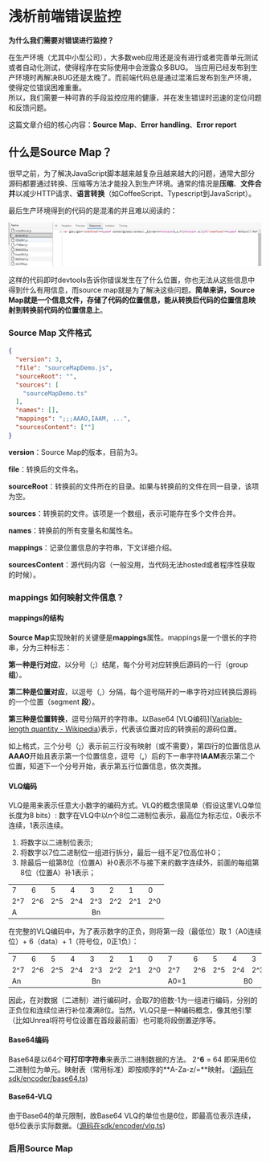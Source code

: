# 浅析前端错误监控

**为什么我们需要对错误进行监控？**

在生产环境（尤其中小型公司），大多数web应用还是没有进行或者完善单元测试或者自动化测试，使得程序在实际使用中会泄露众多BUG。
当应用已经发布到生产环境时再解决BUG还是太晚了。而前端代码总是通过混淆后发布到生产环境，使得定位错误困难重重。  
所以，我们需要一种可靠的手段监控应用的健康，并在发生错误时迅速的定位问题和反馈问题。

这篇文章介绍的核心内容：**Source Map**、**Error handling**、**Error report**

## 什么是Source Map？

很早之前，为了解决JavaScript脚本越来越复杂且越来越大的问题，通常大部分源码都要通过转换、压缩等方法才能投入到生产环境。通常的情况是**压缩**、**文件合并**以减少HTTP请求、**语言转换**（如CoffeeScript、Typescript到JavaScript）。  

最后生产环境得到的代码的是混淆的并且难以阅读的：

![ugly-code](./assets/ugly-code.png)

这样的代码即时devtools告诉你错误发生在了什么位置，你也无法从这些信息中得到什么有用信息，而source map就是为了解决这些问题。**简单来讲，Source Map就是一个信息文件，存储了代码的位置信息，能从转换后代码的位置信息映射到转换前代码的位置信息上**。

### Source Map 文件格式

```json
{
  "version": 3,
  "file": "sourceMapDemo.js",
  "sourceRoot": "",
  "sources": [
    "sourceMapDemo.ts"
  ],
  "names": [],
  "mappings": ";;;AAAO,IAAM, ...",
  "sourcesContent": [""]
}
```

**version**：Source Map的版本，目前为3。

**file**：转换后的文件名。

**sourceRoot**：转换前的文件所在的目录。如果与转换前的文件在同一目录，该项为空。

**sources**：转换前的文件。该项是一个数组，表示可能存在多个文件合并。

**names**：转换前的所有变量名和属性名。

**mappings**：记录位置信息的字符串，下文详细介绍。

**sourcesContent**：源代码内容（一般没用，当代码无法hosted或者程序性获取的时候）。

### mappings 如何映射文件信息？

#### mappings的结构

**Source Map**实现映射的关键便是**mappings**属性。mappings是一个很长的字符串，分为三种标志：

**第一种是行对应**，以分号（;）结尾，每个分号对应转换后源码的一行（group **组**）。

**第二种是位置对应**，以逗号（,）分隔，每个逗号隔开的一串字符对应转换后源码的一个位置（segment **段**）。

**第三种是位置转换**，逗号分隔开的字符串。以Base64 [VLQ编码]([Variable-length quantity - Wikipedia](https://en.wikipedia.org/wiki/Variable-length_quantity))表示，代表该位置对应的转换前的源码位置。

如上格式，三个分号（**;**）表示前三行没有映射（或不需要），第四行的位置信息从**AAAO**开始且表示第一个位置信息，逗号（**,**）后的下一串字符**IAAM**表示第二个位置，知道下一个分号开始，表示第五行位置信息，依次类推。

#### VLQ编码

VLQ是用来表示任意大小数字的编码方式。VLQ的概念很简单（假设这里VLQ单位长度为8 bits）: 数字在VLQ中以n个8位二进制位表示，最高位为标志位，0表示不连续，1表示连续。

1. 将数字以二进制位表示;
2. 将数字以7位二进制位一组进行拆分，最后一组不足7位高位补0；
3. 除最后一组第8位（位置A）补0表示不与接下来的数字连续外，前面的每组第8位（位置A）补1表示；

<table>
<tr>
    <td>7</td><td>6</td><td>5</td><td>4</td><td>3</td><td>2</td><td>1</td><td>0</td>
</tr>
<tr>
    <td>2^7</td><td>2^6</td><td>2^5</td><td>2^4</td><td>2^3</td><td>2^2</td><td>2^1</td><td>2^0</td>
</tr>
<tr>
    <td>A</td>
    <td colspan="7"style="text-align: center">Bn</td>
</tr>
</table>

在完整的VLQ编码中，为了表示数字的正负，则将第一段（最低位）取 1（A0连续位）+ 6（data）+ 1（符号位，0正1负）：

<table>
<tr>
    <td>7</td><td>6</td><td>5</td><td>4</td><td>3</td><td>2</td><td>1</td><td>0</td>
    <td>7</td><td>6</td><td>5</td><td>4</td><td>3</td><td>2</td><td>1</td><td>0</td>
</tr>
<tr>
    <td>2^7</td><td>2^6</td><td>2^5</td><td>2^4</td><td>2^3</td><td>2^2</td><td>2^1</td><td>2^0</td>
    <td>2^7</td><td>2^6</td><td>2^5</td><td>2^4</td><td>2^3</td><td>2^2</td><td>2^1</td><td>2^0</td>
</tr>
<tr>
    <td>An</td>
    <td colspan="7" style="text-align: center">Bn</td>
    <td>A0=1</td>
    <td colspan="6" style="text-align: center">B0</td>
    <td>P</td>
</tr>
</table>

因此，在对数据（二进制）进行编码时，会取7的倍数-1为一组进行编码，分别的正负位和连续位进行补位凑满8位。当然，VLQ只是一种编码概念，像其他引擎（比如Unreal将符号位设置在首段最前面）也可能将段倒置逆序等。

#### Base64编码

Base64是以64个**可打印字符串**来表示二进制数据的方法。 2^**6** = 64 即采用6位二进制位为单元。映射表（常用标准）即按顺序的**A-Za-z/=**映射。（[源码在sdk/encoder/base64.ts](./sdk/encoder/base64.ts))

#### Base64-VLQ

由于Base64的单元限制，故Base64 VLQ的单位也是6位，即最高位表示连续，低5位表示实际数据。（[源码在sdk/encoder/vlq.ts](./sdk/encoder/vlq.ts))

### 启用Source Map
